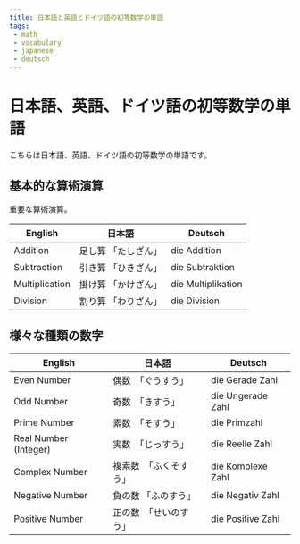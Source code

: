 ```yaml
---
title: 日本語と英語とドイツ語の初等数学の単語
tags:
 - math
 - vocabulary
 - japanese
 - deutsch
---
```


# 日本語、英語、ドイツ語の初等数学の単語
こちらは日本語、英語、ドイツ語の初等数学の単語です。

## 基本的な算術演算
重要な算術演算。

| English | 日本語 | Deutsch |
| - | - | - |
| Addition | 足し算 「たしざん」| die Addition|
| Subtraction | 引き算 「ひきざん」| die Subtraktion |
| Multiplication | 掛け算 「かけざん」| die Multiplikation |
| Division | 割り算 「わりざん」| die Division |

## 様々な種類の数字

| English | 日本語 | Deutsch |
| - | - | - |
| Even Number | 偶数　「ぐうすう」| die Gerade Zahl | 
| Odd Number | 奇数　「きすう」| die Ungerade Zahl | 
| Prime Number | 素数　「そすう」| die Primzahl | 
| Real Number (Integer) | 実数　「じっすう」| die Reelle Zahl |
| Complex Number | 複素数　「ふくそすう」 | die Komplexe Zahl | 
| Negative Number | 負の数 「ふのすう」| die Negativ Zahl |
| Positive Number | 正の数　「せいのすう」| die Positive Zahl